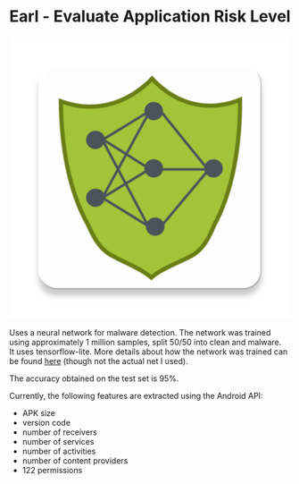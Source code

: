 # Earl - Evaluate Application Risk Level

![logo](https://github.com/apetenchea/Earl/blob/master/app/src/main/ic_launcher-web.png)

Uses a neural network for malware detection. The network was trained using approximately 1 million samples, split 50/50 into clean and malware.  
It uses tensorflow-lite. More details about how the network was trained can be found [here](https://gist.github.com/apetenchea/c729f9a8a4606f8b4a8ecfce92a4b3a6) (though not the actual net I used).
  
The accuracy obtained on the test set is 95%.
  
Currently, the following features are extracted using the Android API:
* APK size
* version code
* number of receivers
* number of services
* number of activities
* number of content providers
* 122 permissions
